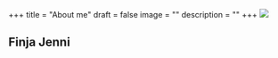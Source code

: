 +++
title = "About me"
draft = false
image = ""
description = ""
+++
![](/img/default-author.jpg)

## Finja Jenni